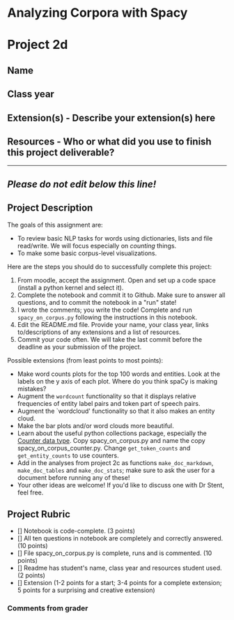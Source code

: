 # Analyzing Corpora with Spacy

# Project 2d

## Name

## Class year

## Extension(s) - Describe your extension(s) here

## Resources - Who or what did you use to finish this project deliverable?


-----------------------------------------------------------------------------------------------------------------------------------------------
*Please do not edit below this line!*
-----------------------------------------------------------------------------------------------------------------------------------------------

## Project Description

The goals of this assignment are:
* To review basic NLP tasks for words using dictionaries, lists and file read/write. We will focus especially on *counting* things.
* To make some basic corpus-level visualizations.

Here are the steps you should do to successfully complete this project:
1. From moodle, accept the assignment. Open and set up a code space (install a python kernel and select it).
2. Complete the notebook and commit it to Github. Make sure to answer all questions, and to commit the notebook in a "run" state!
3. I wrote the comments; you write the code! Complete and run `spacy_on_corpus.py` following the instructions in this notebook.
4. Edit the README.md file. Provide your name, your class year, links to/descriptions of any extensions and a list of resources. 
5. Commit your code often. We will take the last commit before the deadline as your submission of the project.

Possible extensions (from least points to most points):
* Make word counts plots for the top 100 words and entities. Look at the labels on the y axis of each plot. Where do you think spaCy is making mistakes?
* Augment the `wordcount` functionality so that it displays relative frequencies of entity label pairs and token part of speech pairs.
* Augment the `wordcloud' functionality so that it also makes an entity cloud.
* Make the bar plots and/or word clouds more beautiful.
* Learn about the useful python collections package, especially the [Counter data type](https://docs.python.org/3/library/collections.html#collections.Counter). Copy spacy_on_corpus.py and name the copy spacy_on_corpus_counter.py. Change `get_token_counts` and `get_entity_counts` to use counters. 
* Add in the analyses from project 2c as functions `make_doc_markdown`, `make_doc_tables` and `make_doc_stats`; make sure to ask the user for a document before running any of these!
* Your other ideas are welcome! If you'd like to discuss one with Dr Stent, feel free.

## Project Rubric

- [] Notebook is code-complete. (3 points)
- [] All ten questions in notebook are completely and correctly answered. (10 points)
- [] File spacy_on_corpus.py is complete, runs and is commented. (10 points)
- [] Readme has student's name, class year and resources student used. (2 points)
- [] Extension (1-2 points for a start; 3-4 points for a complete extension; 5 points for a surprising and creative extension)

### Comments from grader
